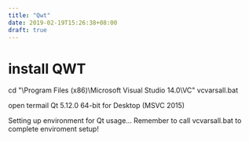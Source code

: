 ```yaml
---
title: "Qwt"
date: 2019-02-19T15:26:38+08:00
draft: true
---
```


# install QWT

cd "\Program Files (x86)\Microsoft Visual Studio 14.0\VC"
vcvarsall.bat

open termail Qt 5.12.0 64-bit for Desktop (MSVC 2015)

Setting up environment for Qt usage...
Remember to call vcvarsall.bat to complete enviroment setup!